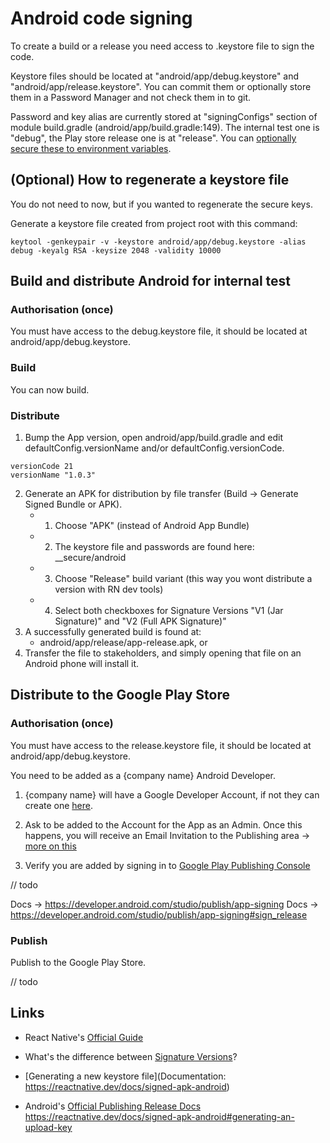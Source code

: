 # Android code signing

To create a build or a release you need access to .keystore file to sign the code.

Keystore files should be located at "android/app/debug.keystore" and "android/app/release.keystore". You can commit them or optionally store them in a Password Manager and not check them in to git.

Password and key alias are currently stored at "signingConfigs" section of module build.gradle (android/app/build.gradle:149). The internal test one is "debug", the Play store release one is at "release". You can [optionally secure these to environment variables](https://stackoverflow.com/questions/41691000/how-to-store-android-keystore-passwords-securely).

## (Optional) How to regenerate a keystore file

You do not need to now, but if you wanted to regenerate the secure keys.

Generate a keystore file created from project root with this command:

    keytool -genkeypair -v -keystore android/app/debug.keystore -alias debug -keyalg RSA -keysize 2048 -validity 10000

## Build and distribute Android for internal test

### Authorisation (once)

You must have access to the debug.keystore file, it should be located at android/app/debug.keystore.

### Build

You can now build.

### Distribute

1. Bump the App version, open android/app/build.gradle and edit defaultConfig.versionName and/or defaultConfig.versionCode.

```
versionCode 21
versionName "1.0.3"
```

2. Generate an APK for distribution by file transfer (Build -> Generate Signed Bundle or APK).
   - 1. Choose "APK" (instead of Android App Bundle)
   - 2. The keystore file and passwords are found here: \_\_secure/android
   - 3. Choose "Release" build variant (this way you wont distribute a version with RN dev tools)
   - 4. Select both checkboxes for Signature Versions "V1 (Jar Signature)" and "V2 (Full APK Signature)"
3. A successfully generated build is found at:
   - android/app/release/app-release.apk, or
4. Transfer the file to stakeholders, and simply opening that file on an Android phone will install it.

## Distribute to the Google Play Store

### Authorisation (once)

You must have access to the release.keystore file, it should be located at android/app/debug.keystore.

You need to be added as a {company name} Android Developer.

1. {company name} will have a Google Developer Account, if not they can create one [here](https://play.google.com/apps/publish/signup/).

2. Ask to be added to the Account for the App as an Admin. Once this happens, you will receive an Email Invitation to the Publishing area -> [more on this](https://support.google.com/googleplay/androiddeveloper/answer/2528691?hl=en)

3. Verify you are added by signing in to [Google Play Publishing Console](https://play.google.com/apps/publish)

// todo

Docs -> https://developer.android.com/studio/publish/app-signing
Docs -> https://developer.android.com/studio/publish/app-signing#sign_release

### Publish

Publish to the Google Play Store.

// todo

## Links

- React Native's [Official Guide](https://reactnative.dev/docs/signed-apk-android)

- What's the difference between [Signature Versions](https://stackoverflow.com/questions/42648499/difference-between-signature-versions-v1-jar-signature-and-v2-full-apk-sign)?

- [Generating a new keystore file](Documentation: https://reactnative.dev/docs/signed-apk-android)

- Android's [Official Publishing Release Docs](https://developer.android.com/studio/publish#publishing-release_)
  https://reactnative.dev/docs/signed-apk-android#generating-an-upload-key
